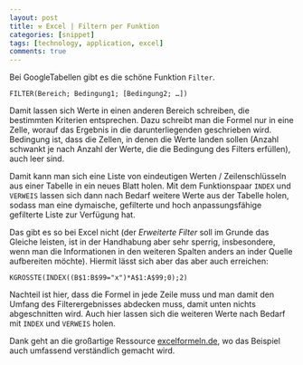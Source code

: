 ```yaml
---
layout: post
title: ⚒ Excel | Filtern per Funktion
categories: [snippet]
tags: [technology, application, excel] 
comments: true
---
```


Bei GoogleTabellen gibt es die schöne Funktion `Filter`.

```
FILTER(Bereich; Bedingung1; [Bedingung2; …])
```

Damit lassen sich Werte in einen anderen Bereich schreiben, die bestimmten Kriterien entsprechen. Dazu schreibt man die Formel nur in eine Zelle, worauf das Ergebnis in die darunterliegenden geschrieben wird. Bedingung ist, dass die Zellen, in denen die Werte landen sollen (Anzahl schwankt je nach Anzahl der Werte, die die Bedingung des Filters erfüllen), auch leer sind. 

Damit kann man sich eine Liste von eindeutigen Werten / Zeilenschlüsseln aus einer Tabelle in ein neues Blatt holen. Mit dem Funktionspaar `INDEX` und `VERWEIS` lassen sich dann nach Bedarf weitere Werte aus der Tabelle holen, sodass man eine dymaische, gefilterte und hoch anpassungsfähige gefilterte Liste zur Verfügung hat.

Das gibt es so bei Excel nicht (der _Erweiterte Filter_ soll im Grunde das Gleiche leisten, ist in der Handhabung aber sehr sperrig, insbesondere, wenn man die Informationen in den weiteren Spalten anders an inder Quelle aufbereiten möchte). Hiermit lässt sich aber das aber auch erreichen: 

```
KGRÖSSTE(INDEX((B$1:B$99="x")*A$1:A$99;0);2) 
```

Nachteil ist hier, dass die Formel in jede Zeile muss und man damit den Umfang des Filterergebnisses abdecken muss, damit unten nichts abgeschnitten wird. Auch hier lassen sich die weiteren Werte nach Bedarf mit `INDEX` und `VERWEIS` holen.

Dank geht an die großartige Ressource [excelformeln.de](http://excelformeln.de/formeln.html?welcher=28), wo das Beispiel auch umfassend verständlich gemacht wird.

